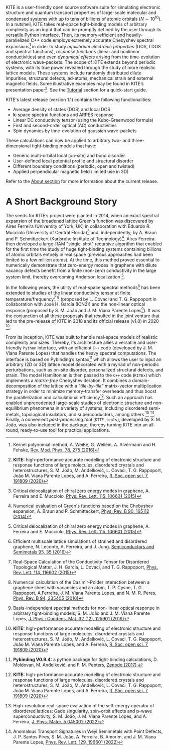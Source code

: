 KITE is a user-friendly open source software suite for simulating electronic structure and quantum transport properties of large-scale molecular and condensed systems with up to tens of billions of atomic orbitals ($N\sim 10^{10}$). 
In a nutshell, KITE takes real-space tight-binding models of arbitrary complexity as an input that can be promptly defined by the user through its versatile Python interface. 
Then, its memory-efficient and heavily-parallelized C++ code employs extremely accurate Chebyshev spectral expansions[^1] in order to study *equilibrium electronic properties* (DOS, LDOS and spectral functions), *response functions* (linear and nonlinear conductivities) and even *dynamical effects* arising from the time-evolution of electronic wave-packets.
The scope of KITE extends beyond periodic systems, with its true power revealed through the study of more realistic lattice models. These systems include randomly distributed dilute impurities, structural defects, ad-atoms, mechanical strain and external magnetic fields.
Some illustrative examples may be found in KITE’s presentation paper[^2]. See the [Tutorial][tutorial] section for a quick-start guide.

KITE's latest release (version 1.1) contains the following functionalities:

* Average density of states (DOS) and local DOS
* $\mathbf{k}$-space spectral functions and ARPES response
* Linear DC conductivity tensor (using the Kubo-Greenwood formula)
* First and second-order optical (AC) conductivities
* Spin dynamics by time-evolution of gaussian wave-packets

These calculations can now be applied to arbitrary two- and three-dimensional tight-binding models that have:

* Generic multi-orbital local (on-site) and bond disorder
* User-defined local potential profile and structural disorder
* Different boundary conditions (periodic, open and twisted)
* Applied perpendicular magnetic field (limited use in 3D)

Refer to the [About section][about] for more information about the current release.

# A Short Background Story

The seeds for KITE’s project were planted in 2014, when an exact spectral expansion of the broadened lattice Green's function was discovered by Aires Ferreira (University of York, UK) in collaboration with Eduardo R. Mucciolo (University of Central Florida)[^3] and, independently, by A. Braun and P. Schmitteckert (Karlsruhe Institute of Technology)[^4]. 
Aires Ferreira then developed a large-RAM "single-shot" recursive algorithm that enabled for the first time the study of huge tight-binding systems containing billions of atomic orbitals entirely in real space (previous approaches had been limited to a few million atoms). 
At the time, this method proved essential to numerically demonstrate that zero-energy modes in graphene with dilute vacancy defects benefit from a finite (non-zero) conductivity  in the large system limit, thereby overcoming Anderson localization [^3].

In the following years, the utility of real-space spectral methods[^5] has been extended to studies of the linear conductivity tensor at finite temperature/frequency[^6] [^7] (proposed by L. Covaci and T. G. Rappoport in collaboration with José H. García (ICN2)) and the non-linear optical response (proposed by S. M. João and J. M. Viana Parente Lopes[^8]). It was the conjunction of all these proposals that resulted in the joint venture that led to the pre-release of KITE in 2018  and its official release (v1.0) in 2020 [^2].

From its inception, KITE was built to handle real-space models of realistic complexity and sizes. Thereby, its architecture allies a versatile and user-friendly $\texttt{Python}$ interface, with an efficient $\texttt{C++}$ code (developed by J. M. Viana Parente Lopes) that handles the heavy spectral computations. The interface is based on Pybinding’s syntax[^9] which allows the user to input an arbitrary (2D or 3D) lattice model decorated with a myriad of non-periodic perturbations, such as on-site disorder, personalized structural defects, and strain. 
The model Hamiltonian is then passed to the $\texttt{C++}$ code ($\texttt{KITEx}$) which implements a *matrix-free* Chebyshev iteration. It combines a domain-decomposition of the lattice with a *"tile-by-tile"* matrix-vector multiplication strategy in order to minimize memory-transfer overheads and thus boost the parallelization and calculational efficiency[^2]. 
Such an approach has enabled unprecedented large-scale studies of electronic structure and non-equilibrium phenomena in a variety of systems, including disordered semi-metals, topological insulators, and superconductors, among others [^10] [^11]. 
Finally, a convenient *post-processing tool* ($\texttt{KITE-tools}$), developed by S. M. João, was also included in the package, thereby turning KITE into an all-round, ready-to-use tool for practical applications.

[^1]: Kernel polynomial method, A. Weiße, G. Wellein, A. Alvermann and H. Fehske, [Rev. Mod. Phys. 78, 275 (2016)](https://journals.aps.org/rmp/abstract/10.1103/RevModPhys.78.275)

[^2]: **KITE:** high-performance accurate modelling of electronic structure and response functions of large molecules, disordered crystals and heterostructures, S. M. João, M. Anđelković, L. Covaci, T. G. Rappoport, João M. Viana Parente Lopes, and A. Ferreira, [R. Soc. open sci. 7, 191809 (2020)](https://royalsocietypublishing.org/doi/10.1098/rsos.191809)

[^3]: Critical delocalization of chiral zero energy modes in graphene, A. Ferreira and E. Mucciolo, [Phys. Rev. Lett. 115, 106601 (2015)](https://journals.aps.org/prl/abstract/10.1103/PhysRevLett.115.106601)

[^4]: Numerical evaluation of Green's functions based on the Chebyshev expansion, A. Braun and P. Schmitteckert, [Phys. Rev. B 90, 165112 (2014)](https://journals.aps.org/prb/abstract/10.1103/PhysRevB.90.165112)

[^5]: Efficient multiscale lattice simulations of strained and disordered graphene, N. Leconte, A. Ferreira, and J. Jung. [Semiconductors and Semimetals 95, 35 (2016)](https://www.sciencedirect.com/science/article/abs/pii/S0080878416300047)

[^6]: Real-Space Calculation of the Conductivity Tensor for Disordered Topological Matter, J. H. García, L. Covaci, and T. G. Rappoport, [Phys. Rev. Lett. 114, 116602 (2015)](https://journals.aps.org/prl/abstract/10.1103/PhysRevLett.114.116602)

[^7]: Numerical calculation of the Casimir-Polder interaction between a graphene sheet with vacancies and an atom, T. P. Cysne, T. G. Rappoport, A.Ferreira, J. M. Viana Parente Lopes, and N. M. R. Peres, [Phys. Rev. B 94, 235405 (2016)](https://journals.aps.org/prb/abstract/10.1103/PhysRevB.94.235405)

[^8]: Basis-independent spectral methods for non-linear optical response in arbitrary tight-binding models, S. M. João and J. M. Viana Parente Lopes, [J. Phys.: Condens. Mat. 32 (12), 125901 (2019)](https://iopscience.iop.org/article/10.1088/1361-648X/ab59ec/meta)

[^9]: **Pybinding V0.9.4:** a python package for tight-binding calculations, D. Moldovan, M. Anđelković, and F. M. Peeters, [Zenodo (2017)](doi:10.5281/zenodo.826942).

[^10]: High-resolution real-space evaluation of the self-energy operator of disordered lattices: Gade singularity, spin–orbit effects and p-wave superconductivity, S. M. João, J. M. Viana Parente Lopes, and A. Ferreira, [J. Phys. Mater. 5 045002 (2022)](https://doi.org/10.1088/2515-7639/ac91f9)

[^11]: Anomalous Transport Signatures in Weyl Semimetals with Point Defects, J. P. Santos Pires, S. M. João, A. Ferreira, B. Amorim, and J. M. Viana Parente Lopes, [Phys. Rev. Lett. 129, 196601 (2022)](https://doi.org/10.1103/PhysRevLett.129.196601)

[tutorial]: ../documentation/index.md
[about]:../about
